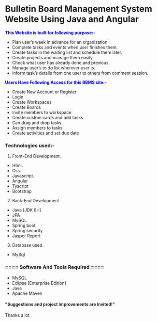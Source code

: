 # Bulletin Board Management System Website Using Java and Angular

<span style="color:blue">**This Website is built for following purpose:-**</span>
- Plan user’s week in advance for an organization
- Complete tasks and events when user finishes them.
- Create tasks in the waiting list and schedule them later.
- Create projects and manage them easily.
- Check what user has already done and previous.
- Manage user’s to do list wherever user is.
- Inform task’s details from one user to others from comment session.


<span style="color:blue">**Users Have Following Access for this BBMS site:-**</span>
- Create New Account or Register
- Login
-  Create Workspaces
-  Create Boards
-  Invite members to workspace
-  Create custom cards and add tasks
-  Can drag and drop tasks
-  Assign members to tasks
-  Create activities and set due date

### Technologies used:-
1. Front-End Development:
- Html.
- Css.
- Javascript.
- Angular
- Tyscript
- Bootstrap

2. Back-End Development
- Java [JDK 8+]
- JPA
- MySQL
- Spring boot
- Spring security
- Jasper Report

3. Database used.
- MySql

### ==== Software And Tools Required ====
- MySQL
- Eclipse [Enterprise Edition]
- Java
- Apache Maven

#### "Suggestions and project Improvements are Invited!"

<bold>Thanks a lot</bold><br/>

